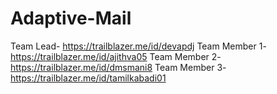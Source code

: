 # Adaptive-Mail

Team Lead- https://trailblazer.me/id/devapdj
Team Member 1- https://trailblazer.me/id/ajithva05
Team Member 2- https://trailblazer.me/id/dmsmani8
Team Member 3- https://trailblazer.me/id/tamilkabadi01
